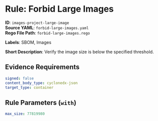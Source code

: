 # Rule: Forbid Large Images

**ID**: `images-project-large-image`  
**Source YAML**: `forbid-large-images.yaml`  
**Rego File Path**: `forbid-large-images.rego`  

**Labels**: SBOM, Images

**Short Description**: Verify the image size is below the specified threshold.

## Evidence Requirements

```yaml
signed: false
content_body_type: cyclonedx-json
target_type: container
```
## Rule Parameters (`with`)

```yaml
max_size: 77819980
```
